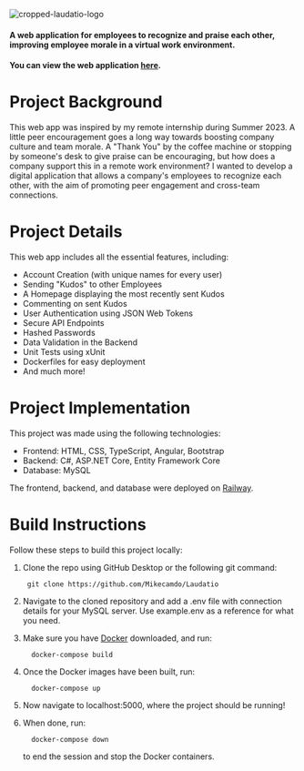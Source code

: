 
![cropped-laudatio-logo](https://github.com/Mikecamdo/Laudatio/assets/71799695/367893a2-37dc-44b4-82aa-f6b6457ec9ca)

#### A web application for employees to recognize and praise each other, improving employee morale in a virtual work environment.

#### You can view the web application [here](https://laudatio-production.up.railway.app/).

# Project Background
This web app was inspired by my remote internship during Summer 2023. A little peer encouragement goes a long way towards boosting company culture and team morale. A "Thank You" by the coffee machine or stopping by someone's desk to give praise can be encouraging, but how does a company support this in a remote work environment? I wanted to develop a digital application that allows a company's employees to recognize each other, with the aim of promoting peer engagement and cross-team connections.

# Project Details
This web app includes all the essential features, including:
- Account Creation (with unique names for every user)
- Sending "Kudos" to other Employees
- A Homepage displaying the most recently sent Kudos
- Commenting on sent Kudos
- User Authentication using JSON Web Tokens
- Secure API Endpoints
- Hashed Passwords
- Data Validation in the Backend
- Unit Tests using xUnit
- Dockerfiles for easy deployment
- And much more!

# Project Implementation
This project was made using the following technologies:

- Frontend: HTML, CSS, TypeScript, Angular, Bootstrap
- Backend: C#, ASP.NET Core, Entity Framework Core
- Database: MySQL

The frontend, backend, and database were deployed on [Railway](https://railway.app).

# Build Instructions
Follow these steps to build this project locally:
1. Clone the repo using GitHub Desktop or the following git command:

        git clone https://github.com/Mikecamdo/Laudatio

2. Navigate to the cloned repository and add a .env file with connection details for your MySQL server. Use example.env as a reference for what you need.
3. Make sure you have [Docker](https://www.docker.com/) downloaded, and run:

         docker-compose build

4. Once the Docker images have been built, run:

         docker-compose up

5. Now navigate to localhost:5000, where the project should be running!
6. When done, run:

         docker-compose down

   to end the session and stop the Docker containers.
